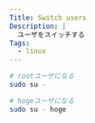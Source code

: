 ```yaml
---
Title: Switch users
Description: |
  ユーザをスイッチする
Tags:
  - linux
---
```


```bash
# rootユーザになる
sudo su -

# hogeユーザになる
sudo su - hoge
```
